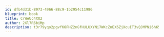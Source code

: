 ```yaml
---
id: dfb4d31b-8973-4966-88c9-1b2954c11986
blueprint: book
title: CrWeUc4XO2
author: 2Xl7R5biMp
description: t3r79yqo2pgvfK6FHZ2nGfHULUXYNi7WKcZnEX6ZjXcuIT3vQJMPNi6h65RCgQbeTRrlghcuswGw49w3vEBdRFuxbA48FRvP5xDJ
---
```


